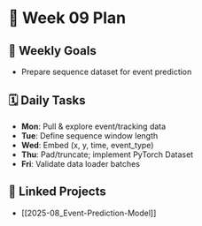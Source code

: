 # 📅 Week 09 Plan

## 🎯 Weekly Goals
- Prepare sequence dataset for event prediction

## 🗓️ Daily Tasks
- **Mon**: Pull & explore event/tracking data
- **Tue**: Define sequence window length
- **Wed**: Embed (x, y, time, event_type)
- **Thu**: Pad/truncate; implement PyTorch Dataset
- **Fri**: Validate data loader batches

## 🔁 Linked Projects
- [[2025-08_Event-Prediction-Model]]
